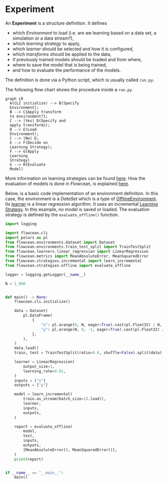 # Experiment

An **Experiment** is a structure definition.
It defines

- which _Environment_ to load (i.e. are we learning based on a data set, a simulation or a data stream?),
- which _learning strategy_ to apply,
- which _learner_ should be selected and how it is configured,
- which _transforms_ should be applied to the data,
- if previously trained models should be loaded and from where,
- where to save the model that is being trained,
- and how to evaluate the performance of the models.

The definition is done via a Python script, which is usually called `run.py`.

The following flow chart shows the procedure inside a `run.py`.

```mermaid
graph LR
  A(CLI initialize) --> B(Specify
  Environment);
  B --> C{Apply transform
  to environment?};
  C --> |Yes| D(Specify and
  apply transforms);
  D --> E(Load
  Environment);
  C --> |No| E;
  E --> F(Decide on
  Learning Strategy);
  F --> G(Apply
  Learning
  Strategy)
  G --> H(Evaluate
  Model)
```

More information on learning strategies can be found [here](https://flowcean.me/user_guide/learning_strategies/).
How the evaluation of models is done in Flowcean, is explained [here](https://flowcean.me/user_guide/evaluation/).

Below, is a basic code implementation of an environment definition.
In this case, the environment is a _DataSet_ which is a type of [OfflineEnvironment](https://flowcean.me/reference/flowcean/core/environment/offline/).
Its [learner](https://flowcean.me/user_guide/model/) is a linear regression algorithm.
It uses an incremental [Learning Strategy](https://flowcean.me/user_guide/learning_strategies/).
In this example, no model is saved or loaded.
The evaluation strategy is defined by the `evaluate_offline()` function.

```python
import logging

import flowcean.cli
import polars as pl
from flowcean.environments.dataset import Dataset
from flowcean.environments.train_test_split import TrainTestSplit
from flowcean.learners.linear_regression import LinearRegression
from flowcean.metrics import MeanAbsoluteError, MeanSquaredError
from flowcean.strategies.incremental import learn_incremental
from flowcean.strategies.offline import evaluate_offline

logger = logging.getLogger(__name__)

N = 1_000


def main() -> None:
    flowcean.cli.initialize()

    data = Dataset(
        pl.DataFrame(
            {
                "x": pl.arange(0, N, eager=True).cast(pl.Float32) / N,
                "y": pl.arange(N, 0, -1, eager=True).cast(pl.Float32) / N,
            },
        ),
    )
    data.load()
    train, test = TrainTestSplit(ratio=0.8, shuffle=False).split(data)

    learner = LinearRegression(
        output_size=1,
        learning_rate=0.01,
    )
    inputs = ["x"]
    outputs = ["y"]

    model = learn_incremental(
        train.as_stream(batch_size=1).load(),
        learner,
        inputs,
        outputs,
    )

    report = evaluate_offline(
        model,
        test,
        inputs,
        outputs,
        [MeanAbsoluteError(), MeanSquaredError()],
    )
    print(report)


if __name__ == "__main__":
    main()

```
